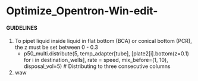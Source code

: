 # Optimize_Opentron-Win-edit-



#### GUIDELINES 
1. To pipet liquid inside liquid in flat bottom (BCA) or conical bottom (PCR), the z must be set between 0 - 0.3
   - p50_multi.distribute(5,
                        temp_adapter[tube],
                        [plate2[i].bottom(z=0.1) for i in destination_wells],
                        rate = speed,
                        mix_before=(1, 10),
                        disposal_vol=5)  # Distributing to three consecutive columns
3. waw 
